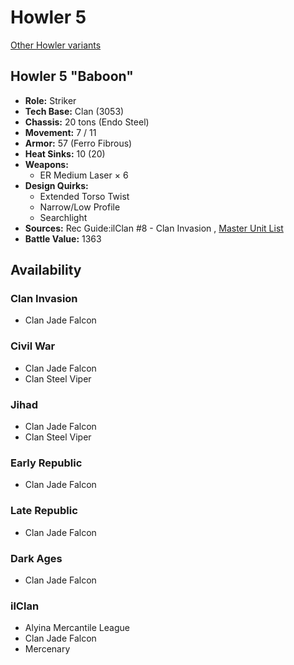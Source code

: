 # Howler 5 

[Other Howler variants](../howler.md) 

## Howler 5 "Baboon" 

- **Role:** Striker 
- **Tech Base:** Clan (3053) 
- **Chassis:** 20 tons (Endo Steel) 
- **Movement:** 7 / 11 
- **Armor:** 57 (Ferro Fibrous) 
- **Heat Sinks:** 10 (20) 
- **Weapons:** 
  - ER Medium Laser × 6 
- **Design Quirks:** 
  - Extended Torso Twist 
  - Narrow/Low Profile 
  - Searchlight 
- **Sources:** Rec Guide:ilClan #8 - Clan Invasion , [Master Unit List](http://masterunitlist.info/Unit/Details/7569) 
- **Battle Value:** 1363 

## Availability 

### Clan Invasion 

- Clan Jade Falcon 

### Civil War 

- Clan Jade Falcon 
- Clan Steel Viper 

### Jihad 

- Clan Jade Falcon 
- Clan Steel Viper 

### Early Republic 

- Clan Jade Falcon 

### Late Republic 

- Clan Jade Falcon 

### Dark Ages 

- Clan Jade Falcon 

### ilClan 

- Alyina Mercantile League 
- Clan Jade Falcon 
- Mercenary 

